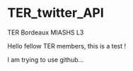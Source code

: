 # TER_twitter_API
TER Bordeaux MIASHS L3

Hello fellow TER members, this is a test !

I am trying to use github...
